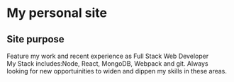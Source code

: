 # My personal site
##  Site purpose
Feature my work and recent experience as Full Stack Web Developer  
My Stack includes:Node, React, MongoDB, Webpack and git.
Always looking for new opportuinities to widen and dippen my skills in these areas.
